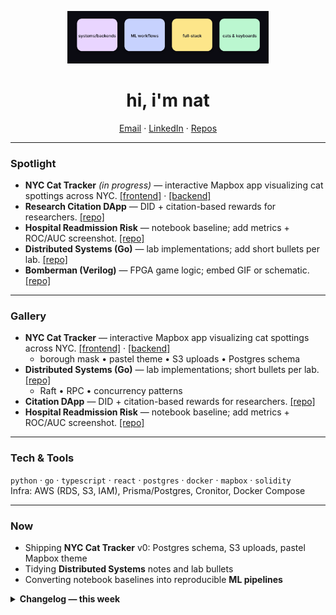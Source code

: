 <!-- ——— HERO ——— -->
<p align="center">
  <img src="./assets/banner.svg" width="64%" alt="systems/backends • ML workflows • full-stack • cats & keyboards" />
</p>

<h1 align="center">hi, i'm nat</h1>

<p align="center">
  <a href="mailto:nh2804@columbia.edu">Email</a> ·
  <a href="https://www.linkedin.com/in/natalie-hughes-aa747a222/">LinkedIn</a> ·
  <a href="https://github.com/nh1010?tab=repositories">Repos</a>
</p>

---

### Spotlight
- **NYC Cat Tracker** *(in progress)* — interactive Mapbox app visualizing cat spottings across NYC. [[frontend]](https://github.com/nh1010/cat-frontend) · [[backend]](https://github.com/nh1010/cat-backend)
- **Research Citation DApp** — DID + citation-based rewards for researchers. [[repo]](https://github.com/nh1010/Blockchain-Project)
- **Hospital Readmission Risk** — notebook baseline; add metrics + ROC/AUC screenshot. [[repo]](https://github.com/nh1010/Hospital-Readmission-Risk-)
- **Distributed Systems (Go)** — lab implementations; add short bullets per lab. [[repo]](https://github.com/nh1010/Distributed-Systems)
- **Bomberman (Verilog)** — FPGA game logic; embed GIF or schematic. [[repo]](https://github.com/nh1010/Bomberman-)

---

### Gallery

- **NYC Cat Tracker** — interactive Mapbox app visualizing cat spottings across NYC. [[frontend]](https://github.com/nh1010/cat-frontend) · [[backend]](https://github.com/nh1010/cat-backend)
  - borough mask • pastel theme • S3 uploads • Postgres schema
- **Distributed Systems (Go)** — lab implementations; short bullets per lab. [[repo]](https://github.com/nh1010/Distributed-Systems)
  - Raft • RPC • concurrency patterns
- **Citation DApp** — DID + citation-based rewards for researchers. [[repo]](https://github.com/nh1010/Blockchain-Project)
- **Hospital Readmission Risk** — notebook baseline; add metrics + ROC/AUC screenshot. [[repo]](https://github.com/nh1010/Hospital-Readmission-Risk-)


---

### Tech & Tools
`python` · `go` · `typescript` · `react` · `postgres` · `docker` · `mapbox` · `solidity`  
Infra: AWS (RDS, S3, IAM), Prisma/Postgres, Cronitor, Docker Compose

---

### Now
- Shipping **NYC Cat Tracker** v0: Postgres schema, S3 uploads, pastel Mapbox theme
- Tidying **Distributed Systems** notes and lab bullets
- Converting notebook baselines into reproducible **ML pipelines**

<details>
<summary><b>Changelog — this week</b></summary>

- cat-backend: add `/spots` pagination + PostGIS index  
- cat-frontend: fix Mapbox style + borough mask overlay  
- ML notebook: export ROC/AUC PNG for README  
</details>



